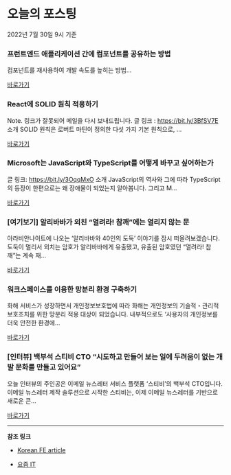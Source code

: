 # 오늘의 포스팅 
2022년 7월 30일 9시 기준 

###  프런트엔드 애플리케이션 간에 컴포넌트를 공유하는 방법 

 컴포넌트를 재사용하여 개발 속도를 높히는 방법... 

 [바로가기](https://kofearticle.substack.com/p/korean-fe-article--46c) 

###  React에 SOLID 원칙 적용하기 

 Note. 링크가 잘못되어 메일을 다시 보내드립니다. 글 링크 : https://bit.ly/3BfSV7E 소개 SOLID 원칙은 로버트 마틴이 정의한 다섯 가지 기본 원칙으로, ... 

 [바로가기](https://kofearticle.substack.com/p/korean-fe-article-react-solid-) 

###  Microsoft는 JavaScript와 TypeScript를 어떻게 바꾸고 싶어하는가 

 글 링크: https://bit.ly/3OqqMxO 소개 JavaScript의 역사와 그에 따라 TypeScript의 등장이 한편으로는 왜 장애물이 되었는지 알아봅니다. 그리고 M... 

 [바로가기](https://kofearticle.substack.com/p/korean-fe-article-microsoft-javascript) 

### [여기보기] 알리바바가 외친 “열려라! 참깨”에는 열리지 않는 문 

 아라비안나이트에 나오는 ‘알리바바와 40인의 도둑’ 이야기를 잠시 떠올려보겠습니다. 도둑이 멀리서 외치는 암호가 알리바바에게 유출됐고, 유출된 암호였던 “열려라! 참깨”는 계속 재... 

 [바로가기](https://yozm.wishket.com/magazine/detail/1616/) 

### 워크스페이스를 이용한 망분리 환경 구축하기 

 화해 서비스가 성장하면서 개인정보보호법에 따라 화해는 개인정보의 기술적・관리적 보호조치를 위한 망분리 적용 대상이 되었습니다. 내부적으로도 ‘사용자의 개인정보를 더욱 안전한 환경에... 

 [바로가기](https://yozm.wishket.com/magazine/detail/1613/) 

### [인터뷰] 백부석 스티비 CTO “시도하고 만들어 보는 일에 두려움이 없는 개발 문화를 만들고 있어요” 

 오늘 인터뷰의 주인공은 이메일 뉴스레터 서비스 플랫폼 ‘스티비’의 백부석 CTO입니다. 이메일 뉴스레터 제작 솔루션으로 시작한 스티비는, 이제 이메일 뉴스레터를 기반으로 새로운 콘... 

 [바로가기](https://yozm.wishket.com/magazine/detail/1610/) 

---

**참조 링크**

- [Korean FE article](https://kofearticle.substack.com) 

- [요즘 IT](https://yozm.wishket.com/magazine) 

